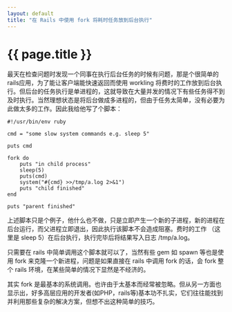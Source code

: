 ```yaml
---
layout: default
title: "在 Rails 中使用 fork 将耗时任务放到后台执行"
---
```


# {{ page.title }}

最天在检查问题时发现一个同事在执行后台任务的时候有问题，那是个很简单的rails应用，为了能让客户端能快速返回而使用  workling 将费时的工作放到后台执行。但后台的任务执行是单进程的，这就导致在大量并发的情况下有些任务得不到及时执行。当然理想状态是将后台做成多进程的，但由于任务太简单，没有必要为此做太多的工作。因此我给他写了个脚本：

    #!/usr/bin/env ruby

    cmd = "some slow system commands e.g. sleep 5"

    puts cmd

    fork do
        puts "in child process"
        sleep(5)
        puts(cmd)
        system("#{cmd} >>/tmp/a.log 2>&1")
        puts "child finished"
    end

    puts "parent finished"

上述脚本只是个例子，他什么也不做，只是立即产生一个新的子进程，新的进程在后台运行，而父进程立即退出，因此执行该脚本不会造成阻塞。费时的工作 （这里是 sleep 5）在后台执行，执行完毕后将结果写入日志 /tmp/a.log。

只需要在 rails 中简单调用这个脚本就可以了，当然有些 gem 如  spawn  等也是使用  fork 来克隆一个新进程，问题是如果直接在 rails  中调用 fork 的话，会 fork 整个 rails 环境，在某些简单的情况下显然是不经济的。

其实 fork 是最基本的系统调用。也许由于太基本而经常被忽略。但从另一方面也显示出，好多高层应用的开发者(如PHP，rails等)基本功不扎实，它们往往能找到并利用那些复杂的解决方案，但想不出这种简单的技巧。
